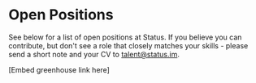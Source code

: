 Open Positions 
===
See below for a list of open positions at Status. If you believe you can contribute, but don't see a role that closely matches your skills - please send a short note and your CV to talent@status.im.


[Embed greenhouse link here]